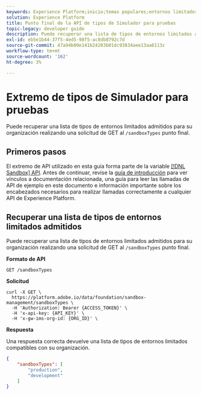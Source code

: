 ```yaml
---
keywords: Experience Platform;inicio;temas populares;entornos limitados de lista
solution: Experience Platform
title: Punto final de la API de tipos de Simulador para pruebas
topic-legacy: developer guide
description: Puede recuperar una lista de tipos de entornos limitados admitidos para su organización realizando una solicitud de GET al extremo /sandboxTypes .
exl-id: eb5e1b44-37f5-4ed5-98f5-ac8db8792c7d
source-git-commit: 47a94b00e141b24203b01dc93834aee13aa6113c
workflow-type: tm+mt
source-wordcount: '162'
ht-degree: 3%

---
```


# Extremo de tipos de Simulador para pruebas

Puede recuperar una lista de tipos de entornos limitados admitidos para su organización realizando una solicitud de GET al `/sandboxTypes` punto final.

## Primeros pasos

El extremo de API utilizado en esta guía forma parte de la variable [[!DNL Sandbox] API](https://www.adobe.io/experience-platform-apis/references/sandbox). Antes de continuar, revise la [guía de introducción](./getting-started.md) para ver vínculos a documentación relacionada, una guía para leer las llamadas de API de ejemplo en este documento e información importante sobre los encabezados necesarios para realizar llamadas correctamente a cualquier API de Experience Platform.

## Recuperar una lista de tipos de entornos limitados admitidos

Puede recuperar una lista de tipos de entornos limitados admitidos para su organización realizando una solicitud de GET al `/sandboxTypes` punto final.

**Formato de API**

```http
GET /sandboxTypes
```

**Solicitud**

```shell
curl -X GET \
  https://platform.adobe.io/data/foundation/sandbox-management/sandboxTypes \
  -H 'Authorization: Bearer {ACCESS_TOKEN}' \
  -H 'x-api-key: {API_KEY}' \
  -H 'x-gw-ims-org-id: {ORG_ID}' \
```

**Respuesta**

Una respuesta correcta devuelve una lista de tipos de entornos limitados compatibles con su organización.

```json
{
    "sandboxTypes": [
        "production",
        "development"
    ]
}
```
